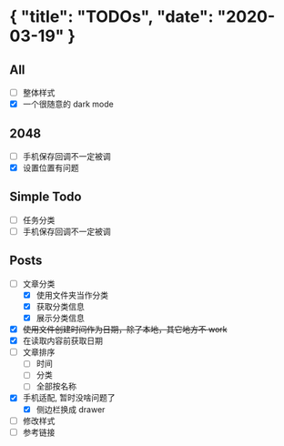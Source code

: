 {
  "title": "TODOs",
  "date": "2020-03-19"
}
==========
## All
- [ ] 整体样式
- [x] 一个很随意的 dark mode
 
## 2048  
- [ ] 手机保存回调不一定被调
- [x] 设置位置有问题

## Simple Todo
- [ ] 任务分类
- [ ] 手机保存回调不一定被调

## Posts
- [ ] 文章分类
    - [x] 使用文件夹当作分类
    - [x] 获取分类信息
    - [x] 展示分类信息
- [x] ~~使用文件创建时间作为日期，除了本地，其它地方不 work~~
- [x] 在读取内容前获取日期
- [ ] 文章排序
    - [ ] 时间
    - [ ] 分类
    - [ ] 全部按名称
- [x] 手机适配, 暂时没啥问题了
    - [x] 侧边栏换成 drawer
- [ ] 修改样式
- [ ] 参考链接
